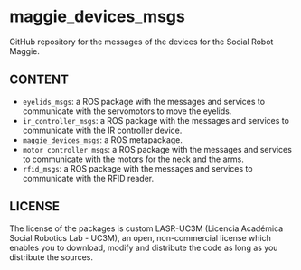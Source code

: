 # maggie_devices_msgs

GitHub repository for the messages of the devices for the Social Robot Maggie.

## CONTENT

- `eyelids_msgs`: a ROS package with the messages and services to communicate with the servomotors to move the eyelids.
- `ir_controller_msgs`: a ROS package with the messages and services to communicate with the IR controller device.
- `maggie_devices_msgs`: a ROS metapackage.
- `motor_controller_msgs`: a ROS package with the messages and services to communicate with the motors for the neck and the arms.
- `rfid_msgs`: a ROS package with the messages and services to communicate with the RFID reader.

## LICENSE

The license of the packages is custom LASR-UC3M (Licencia Académica Social Robotics Lab - UC3M), an open, non-commercial license which enables you to download, modify and distribute the code as long as you distribute the sources.  
